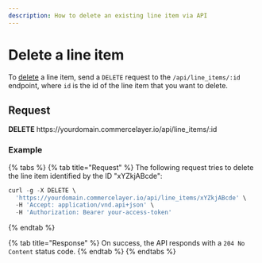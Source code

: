 ```yaml
---
description: How to delete an existing line item via API
---
```


# Delete a line item

To <a href="https://docs.commercelayer.io/developers/deleting-resources" target="_blank">delete</a> a line item, send a `DELETE` request to the `/api/line_items/:id` endpoint, where `id` is the id of the line item that you want to delete.

## Request

**DELETE** https://<i></i>yourdomain.commercelayer.io/api/line_items/:id

### Example

{% tabs %}
{% tab title="Request" %}
The following request tries to delete the line item identified by the ID "xYZkjABcde":

```javascript
curl -g -X DELETE \
  'https://yourdomain.commercelayer.io/api/line_items/xYZkjABcde' \
  -H 'Accept: application/vnd.api+json' \
  -H 'Authorization: Bearer your-access-token'
```
{% endtab %}

{% tab title="Response" %}
On success, the API responds with a `204 No Content` status code.
{% endtab %}
{% endtabs %}

